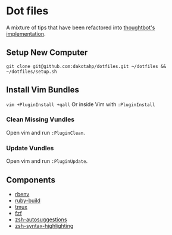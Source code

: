 # Dot files

A mixture of tips that have been refactored into [thoughtbot's implementation](https://github.com/thoughtbot/dotfiles).

## Setup New Computer
`git clone git@github.com:dakotahp/dotfiles.git ~/dotfiles && ~/dotfiles/setup.sh`

## Install Vim Bundles
`vim +PluginInstall +qall`
Or inside Vim with `:PluginInstall`

### Clean Missing Vundles

Open vim and run `:PluginClean`.

### Update Vundles

Open vim and run `:PluginUpdate`.

## Components

* [rbenv](https://github.com/rbenv/rbenv#readme)
* [ruby-build](https://github.com/rbenv/ruby-build#readme)
* [tmux](https://github.com/tmux/tmux#readme)
* [fzf](https://github.com/junegunn/fzf#readme)
* [zsh-autosuggestions](https://github.com/zsh-users/zsh-autosuggestions/blob/master/INSTALL.md)
* [zsh-syntax-highlighting](https://github.com/zsh-users/zsh-syntax-highlighting/blob/master/INSTALL.md)
